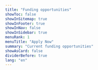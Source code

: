 ```yaml
---
title: "Funding opportunities"
showToc: false
showInSitemap: true
showInFooter: true
showInNav: false
showInSidebar: true
menuRank: 1
menuTitle: "Apply Now"
summary: "Current funding opportunities"
showAsCard: false
dividerBefore: true
lang: "en"
---
```


<NofoList/>
